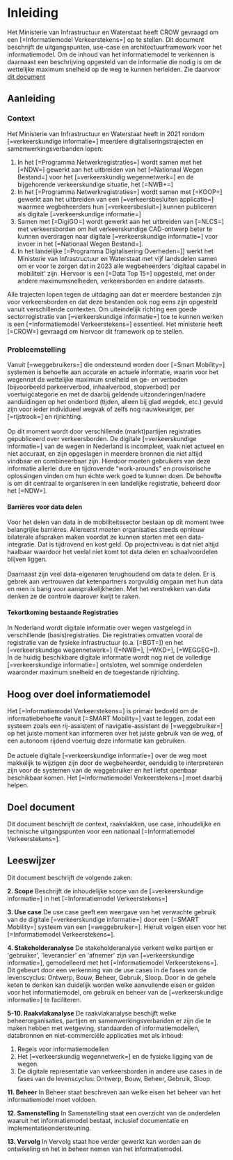 # Inleiding

Het Ministerie van Infrastructuur en Waterstaat heeft CROW gevraagd om een [=Informatiemodel Verkeerstekens=] op te stellen. Dit document beschrijft de uitgangspunten, use-case en architectuurframework voor het informatiemodel. Om de inhoud van het informatiemodel te verkennen is daarnaast een beschrijving opgesteld van de informatie die nodig is om de wettelijke maximum snelheid op de weg te kunnen herleiden. Zie daarvoor [dit document](https://docs.crow.nl/verkeersborden/maximalesnelheid/)

## Aanleiding

### Context

Het Ministerie van Infrastructuur en Waterstaat heeft in 2021 rondom [=verkeerskundige informatie=] meerdere digitaliseringstrajecten en samenwerkingsverbanden lopen: 

1. In het [=Programma Netwerkregistraties=] wordt samen met het [=NDW=] gewerkt aan het uitbreiden van het [=Nationaal Wegen Bestand=] voor het [=verkeerskundig wegennetwerk=] en de bijgehorende verkeerskundige situatie, het [=NWB+=]
2. In het [=Programma Netwerkregistraties=] wordt samen met [=KOOP=] gewerkt aan het uitbreiden van een [=verkeersbesluiten applicatie=] waarmee wegbeheerders hun [=verkeersbesluit=] kunnen publiceren als digitale [=verkeerskundige informatie=]
3. Samen met [=DigiGO=] wordt gewerkt aan het uitbreiden van [=NLCS=] met verkeersborden om het verkeerskundige CAD-ontwerp beter te kunnen overdragen naar digitale [=verkeerskundige informatie=] voor invoer in het [=Nationaal Wegen Bestand=].
4. In het landelijke [=Programma Digitalisering Overheden=]] werkt het Ministerie van Infrastructuur en Waterstaat met vijf landsdelen samen om er voor te zorgen dat in 2023 alle wegbeheerders 'digitaal capabel in mobiliteit' zijn. Hiervoor is een [=Data Top 15=] opgesteld, met onder andere maximumsnelheden, verkeersborden en andere datasets.

Alle trajecten lopen tegen de uitdaging aan dat er meerdere bestanden zijn voor verkeersborden en dat deze bestanden ook nog eens zijn opgesteld vanuit verschillende contexten. Om uiteindelijk richting een goede sectorregistratie van [=verkeerskundige informatie=] toe te kunnen werken is een [=Informatiemodel Verkeerstekens=] essentieel. Het ministerie heeft [=CROW=] gevraagd om hiervoor dit framework op te stellen.

### Probleemstelling

Vanuit [=weggebruikers=] die ondersteund worden door [=Smart Mobility=] systemen is behoefte aan accurate en actuele informatie, waarin voor het wegennet de wettelijke maximum snelheid en ge- en verboden (bijvoorbeeld parkeerverbod, inhaalverbod, stopverbod) per voertuigcategorie en met de daarbij geldende uitzonderingen/nadere aanduidingen op het onderbord (tijden, alleen bij glad wegdek, etc.) gevuld zijn voor ieder individueel wegvak of zelfs nog nauwkeuriger, per [=rijstrook=] en rijrichting. 
<br>
<br>
Op dit moment wordt door verschillende (markt)partijen registraties gepubliceerd over verkeersborden. De digitale [=verkeerskundige informatie=] van de wegen in Nederland is incompleet, vaak niet actueel en niet accuraat, en zijn opgeslagen in meerdere bronnen die niet altijd vindbaar en combineerbaar zijn. Hierdoor moeten gebruikers van deze informatie allerlei dure en tijdrovende “work-arounds” en provisorische oplossingen vinden om hun échte werk goed te kunnen doen.  De behoefte is om dit centraal te organiseren in een landelijke registratie, beheerd door het [=NDW=].

#### Barrières voor data delen

Voor het delen van data in de mobiliteitssector bestaan op dit moment twee belangrijke barrières. Allereerst moeten organisaties steeds opnieuw bilaterale afspraken maken voordat ze kunnen starten met een data-integratie. Dat is tijdrovend en kost geld. Op projectniveau is dat niet altijd haalbaar waardoor het veelal niet komt tot data delen en schaalvoordelen blijven liggen.
<br>
<br>
Daarnaast zijn veel data-eigenaren terughoudend om data te delen. Er is gebrek aan vertrouwen dat ketenpartners zorgvuldig omgaan met hun data en men is bang voor aansprakelijkheden. Met het verstrekken van data denken ze de controle daarover kwijt te raken.


#### Tekortkoming bestaande Registraties

In Nederland wordt digitale informatie over wegen vastgelegd in verschillende (basis)registraties. Die registraties omvatten vooral de registratie van de fysieke infrastructuur (o.a. [=BGT=]) en het [=verkeerskundige wegennetwerk=] ([=NWB=], [=WKD=], [=WEGGEG=]). In de huidig beschikbare digitale informatie wordt nog niet de volledige [=verkeerskundige informatie=] ontsloten, wel sommige onderdelen waaronder maximum snelheid en de toegestande rijrichting. 

## Hoog over doel informatiemodel

Het [=Informatiemodel Verkeerstekens=] is primair bedoeld om de informatiebehoefte vanuit [=SMART Mobility=] vast te leggen, zodat een systeem zoals een rij-assistent of navigatie-assistent de [=weggebruiker=] op het juiste moment kan informeren over het juiste gebruik van de weg, of een autonoom rijdend voertuig deze informatie kan gebruiken. 
<br>
<br>
De actuele digitale [=verkeerskundige informatie=] over de weg moet makkelijk te wijzigen zijn door de wegbeheerder, eenduidig te interpreteren zijn voor de systemen van de weggebruiker en het liefst openbaar beschikbaar komen. Het [=Informatiemodel Verkeerstekens=] moet daarbij helpen.


## Doel document

Dit document beschrijft de context, raakvlakken, use case, inhoudelijke en technische uitgangspunten voor een nationaal [=Informatiemodel Verkeerstekens=].



## Leeswijzer

Dit document beschrijft de volgende zaken: 

**2. Scope** Beschrijft de inhoudelijke scope van de [=verkeerskundige informatie=] in het [=Informatiemodel Verkeerstekens=]

**3. Use case** De use case geeft een weergave van het verwachte gebruik van de digitale [=verkeerskundige informatie=] door een [=SMART Mobility=] systeem van een [=weggebruiker=]. Hieruit volgen eisen voor het [=Informatiemodel Verkeerstekens=].

**4. Stakeholderanalyse** De stakeholderanalyse verkent  welke partijen er 'gebruiker', 'leverancier' en 'afnemer' zijn van [=verkeerskundige informatie=], gemodelleerd met het [=Informatiemodel Verkeerstekens=]. Dit gebeurt door een verkenning van de use cases in de fases van de levenscyclus: Ontwerp, Bouw, Beheer, Gebruik, Sloop. Door in de gehele keten te denken kan duidelijk worden welke aanvullende eisen er gelden voor het informatiemodel, om gebruik en beheer van de [=verkeerskundige informatie=] te faciliteren.

**5-10. Raakvlakanalyse** De raakvlakanalyse beschijft welke beheerorganisaties, partijen en samenwerkingsverbanden er zijn die te maken hebben met wetgeving, standaarden of informatiemodellen, databronnen en niet-commerciële applicaties met als inhoud: 

1. Regels voor informatiemodellen
2. Het [=verkeerskundig wegennetwerk=] en de fysieke ligging van de wegen.
3. De digitale representatie van verkeersborden in andere use cases in de fases van de levenscyclus: Ontwerp, Bouw, Beheer, Gebruik, Sloop.


**11. Beheer** In Beheer staat beschreven aan welke eisen het beheer van het informatiemodel moet voldoen.

**12. Samenstelling** In Samenstelling staat een overzicht van de onderdelen waaruit het informatiemodel bestaat, inclusief documentatie en implementatieondersteuning. 

**13. Vervolg** In Vervolg staat hoe verder gewerkt kan worden aan de ontwikeling en het in beheer nemen van het informatiemodel.





